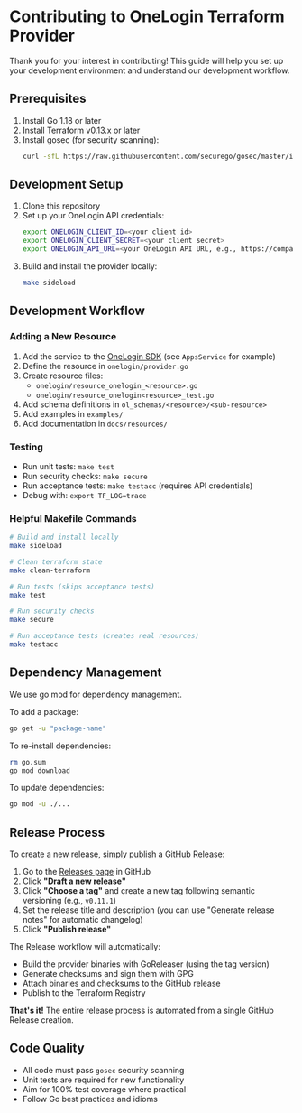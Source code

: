 # Contributing to OneLogin Terraform Provider

Thank you for your interest in contributing! This guide will help you set up your development environment and understand our development workflow.

## Prerequisites

1. Install Go 1.18 or later
2. Install Terraform v0.13.x or later
3. Install gosec (for security scanning):
   ```bash
   curl -sfL https://raw.githubusercontent.com/securego/gosec/master/install.sh | sh -s -- -b $(go env GOPATH)/bin v2.18.2
   ```

## Development Setup

1. Clone this repository
2. Set up your OneLogin API credentials:
   ```bash
   export ONELOGIN_CLIENT_ID=<your client id>
   export ONELOGIN_CLIENT_SECRET=<your client secret>
   export ONELOGIN_API_URL=<your OneLogin API URL, e.g., https://company.onelogin.com>
   ```
3. Build and install the provider locally:
   ```bash
   make sideload
   ```

## Development Workflow

### Adding a New Resource

1. Add the service to the [OneLogin SDK](https://github.com/onelogin/onelogin-go-sdk) (see `AppsService` for example)
2. Define the resource in `onelogin/provider.go`
3. Create resource files:
   - `onelogin/resource_onelogin_<resource>.go`
   - `onelogin/resource_onelogin<resource>_test.go`
4. Add schema definitions in `ol_schemas/<resource>/<sub-resource>`
5. Add examples in `examples/`
6. Add documentation in `docs/resources/`

### Testing

- Run unit tests: `make test`
- Run security checks: `make secure`
- Run acceptance tests: `make testacc` (requires API credentials)
- Debug with: `export TF_LOG=trace`

### Helpful Makefile Commands

```bash
# Build and install locally
make sideload

# Clean terraform state
make clean-terraform

# Run tests (skips acceptance tests)
make test

# Run security checks
make secure

# Run acceptance tests (creates real resources)
make testacc
```

## Dependency Management

We use go mod for dependency management.

To add a package:
```bash
go get -u "package-name"
```

To re-install dependencies:
```bash
rm go.sum
go mod download
```

To update dependencies:
```bash
go mod -u ./...
```

## Release Process

To create a new release, simply publish a GitHub Release:

1. Go to the [Releases page](../../releases) in GitHub
2. Click **"Draft a new release"**
3. Click **"Choose a tag"** and create a new tag following semantic versioning (e.g., `v0.11.1`)
4. Set the release title and description (you can use "Generate release notes" for automatic changelog)
5. Click **"Publish release"**

The Release workflow will automatically:
- Build the provider binaries with GoReleaser (using the tag version)
- Generate checksums and sign them with GPG
- Attach binaries and checksums to the GitHub release
- Publish to the Terraform Registry

**That's it!** The entire release process is automated from a single GitHub Release creation.

## Code Quality

- All code must pass `gosec` security scanning
- Unit tests are required for new functionality
- Aim for 100% test coverage where practical
- Follow Go best practices and idioms

